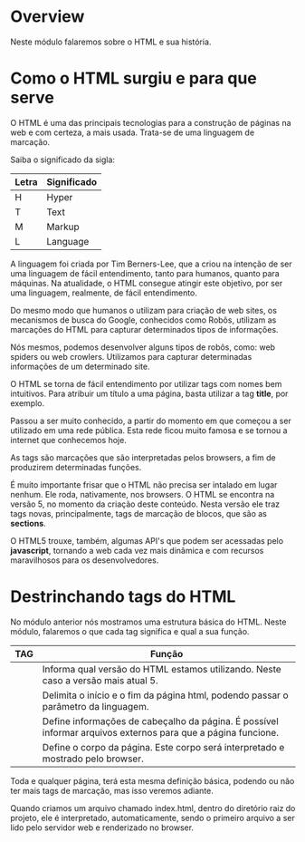 # Overview

Neste módulo falaremos sobre o HTML e sua história.

# Como o HTML surgiu e para que serve

O HTML é uma das principais tecnologias para a construção de páginas na web e com certeza, a mais usada. Trata-se de uma linguagem de marcação.

Saiba o significado da sigla:

Letra | Significado
------- | --------------
H | Hyper
T | Text
M | Markup
L | Language

A linguagem foi criada por Tim Berners-Lee, que a criou na intenção de ser uma linguagem de fácil entendimento, tanto para humanos, quanto para máquinas. 
Na atualidade, o HTML consegue atingir este objetivo, por ser uma linguagem, realmente, de fácil entendimento.

Do mesmo modo que humanos o utilizam para criação de web sites, os mecanismos de busca do Google, conhecidos como Robôs, utilizam as marcações do HTML para capturar determinados tipos de informações.

Nós mesmos, podemos desenvolver alguns tipos de robôs, como: web spiders ou web crowlers. Utilizamos para capturar determinadas informações de um determinado site.

O HTML se torna de fácil entendimento por utilizar tags com nomes bem intuitivos. Para atribuir um título a uma página, basta utilizar a tag **title**, por exemplo.

Passou a ser muito conhecido, a partir do momento em que começou a ser utilizado em uma rede pública. Esta rede ficou muito famosa e se tornou a internet que conhecemos hoje.

As tags são marcações que são interpretadas pelos browsers, a fim de produzirem determinadas funções.

É muito importante frisar que o HTML não precisa ser intalado em lugar nenhum. Ele roda, nativamente, nos browsers. O HTML se encontra na versão 5, no momento da criação deste conteúdo. Nesta versão ele traz tags novas, principalmente, tags de marcação de blocos, que são as **sections**.

O HTML5 trouxe, também, algumas API's que podem ser acessadas pelo **javascript**, tornando a web cada vez mais dinâmica e com recursos maravilhosos para os desenvolvedores.

# Destrinchando tags do HTML

No módulo anterior nós mostramos uma estrutura básica do HTML. Neste módulo, falaremos o que cada tag significa e qual a sua função.

TAG | Função
------ | ----------
<!DOCTYPE html> | Informa qual versão do HTML estamos utilizando. Neste caso a versão mais atual 5.
<html></html> | Delimita o início e o fim da página html, podendo passar o parâmetro da linguagem.
<heade></head> | Define informações de cabeçalho da página. É possível informar arquivos externos para que a página funcione.
<body></body> | Define o corpo da página. Este corpo será interpretado e mostrado pelo browser.

Toda e qualquer página, terá esta mesma definição básica, podendo ou não ter mais tags de marcação, mas isso veremos adiante.

Quando criamos um arquivo chamado index.html, dentro do diretório raiz do projeto, ele é interpretado, automaticamente, sendo o primeiro arquivo a ser lido pelo servidor web e renderizado no browser.